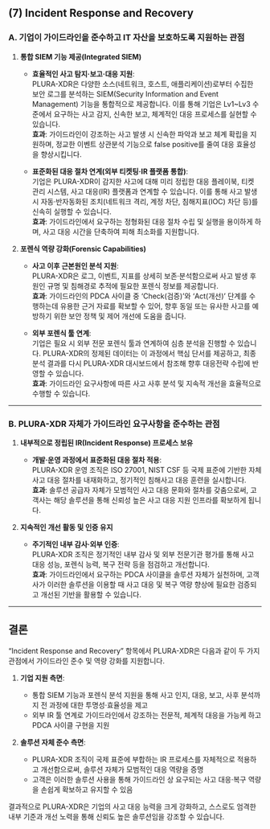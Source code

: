 ## (7) Incident Response and Recovery

### A. 기업이 가이드라인을 준수하고 IT 자산을 보호하도록 지원하는 관점

1. **통합 SIEM 기능 제공(Integrated SIEM)**  
   - **효율적인 사고 탐지·보고·대응 지원**:  
     PLURA-XDR은 다양한 소스(네트워크, 호스트, 애플리케이션)로부터 수집한 보안 로그를 분석하는 SIEM(Security Information and Event Management) 기능을 통합적으로 제공합니다. 이를 통해 기업은 Lv1~Lv3 수준에서 요구하는 사고 감지, 신속한 보고, 체계적인 대응 프로세스를 실현할 수 있습니다.  
     **효과**: 가이드라인이 강조하는 사고 발생 시 신속한 파악과 보고 체계 확립을 지원하며, 정교한 이벤트 상관분석 기능으로 false positive를 줄여 대응 효율성을 향상시킵니다.

   - **표준화된 대응 절차 연계(외부 티켓팅·IR 플랫폼 통합)**:  
     기업은 PLURA-XDR이 감지한 사고에 대해 미리 정립한 대응 플레이북, 티켓 관리 시스템, 사고 대응(IR) 플랫폼과 연계할 수 있습니다. 이를 통해 사고 발생 시 자동·반자동화된 조치(네트워크 격리, 계정 차단, 침해지표(IOC) 차단 등)를 신속히 실행할 수 있습니다.  
     **효과**: 가이드라인에서 요구하는 정형화된 대응 절차 수립 및 실행을 용이하게 하며, 사고 대응 시간을 단축하여 피해 최소화를 지원합니다.

2. **포렌식 역량 강화(Forensic Capabilities)**  
   - **사고 이후 근본원인 분석 지원**:  
     PLURA-XDR은 로그, 이벤트, 지표를 상세히 보존·분석함으로써 사고 발생 후 원인 규명 및 침해경로 추적에 필요한 포렌식 정보를 제공합니다.  
     **효과**: 가이드라인의 PDCA 사이클 중 ‘Check(검증)’와 ‘Act(개선)’ 단계를 수행하는데 유용한 근거 자료를 확보할 수 있어, 향후 동일 또는 유사한 사고를 예방하기 위한 보안 정책 및 제어 개선에 도움을 줍니다.

   - **외부 포렌식 툴 연계**:  
     기업은 필요 시 외부 전문 포렌식 툴과 연계하여 심층 분석을 진행할 수 있습니다. PLURA-XDR의 정제된 데이터는 이 과정에서 핵심 단서를 제공하고, 최종 분석 결과를 다시 PLURA-XDR 대시보드에서 참조해 향후 대응전략 수립에 반영할 수 있습니다.  
     **효과**: 가이드라인 요구사항에 따른 사고 사후 분석 및 지속적 개선을 효율적으로 수행할 수 있습니다.

---

### B. PLURA-XDR 자체가 가이드라인 요구사항을 준수하는 관점

1. **내부적으로 정립된 IR(Incident Response) 프로세스 보유**  
   - **개발·운영 과정에서 표준화된 대응 절차 적용**:  
     PLURA-XDR 운영 조직은 ISO 27001, NIST CSF 등 국제 표준에 기반한 자체 사고 대응 절차를 내재화하고, 정기적인 침해사고 대응 훈련을 실시합니다.  
     **효과**: 솔루션 공급자 자체가 모범적인 사고 대응 문화와 절차를 갖춤으로써, 고객사는 해당 솔루션을 통해 신뢰성 높은 사고 대응 지원 인프라를 확보하게 됩니다.

2. **지속적인 개선 활동 및 인증 유지**  
   - **주기적인 내부 감사·외부 인증**:  
     PLURA-XDR 조직은 정기적인 내부 감사 및 외부 전문기관 평가를 통해 사고 대응 성능, 포렌식 능력, 복구 전략 등을 점검하고 개선합니다.  
     **효과**: 가이드라인에서 요구하는 PDCA 사이클을 솔루션 자체가 실천하며, 고객사가 이러한 솔루션을 이용할 때 사고 대응 및 복구 역량 향상에 필요한 검증되고 개선된 기반을 활용할 수 있습니다.

---

## 결론

“Incident Response and Recovery” 항목에서 PLURA-XDR은 다음과 같이 두 가지 관점에서 가이드라인 준수 및 역량 강화를 지원합니다.

1. **기업 지원 측면**:  
   - 통합 SIEM 기능과 포렌식 분석 지원을 통해 사고 인지, 대응, 보고, 사후 분석까지 전 과정에 대한 투명성·효율성을 제고  
   - 외부 IR 툴 연계로 가이드라인에서 강조하는 전문적, 체계적 대응을 가능케 하고 PDCA 사이클 구현을 지원

2. **솔루션 자체 준수 측면**:  
   - PLURA-XDR 조직이 국제 표준에 부합하는 IR 프로세스를 자체적으로 적용하고 개선함으로써, 솔루션 자체가 모범적인 대응 역량을 증명  
   - 고객은 이러한 솔루션 사용을 통해 가이드라인 상 요구되는 사고 대응·복구 역량을 손쉽게 확보하고 유지할 수 있음

결과적으로 PLURA-XDR은 기업의 사고 대응 능력을 크게 강화하고, 스스로도 엄격한 내부 기준과 개선 노력을 통해 신뢰도 높은 솔루션임을 강조할 수 있습니다.
